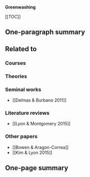 **Greenwashing**

[[_TOC_]]

## One-paragraph summary

## Related to

### Courses

### Theories

### Seminal works
* [[Delmas & Burbano 2011]]

### Literature reviews
* [[Lyon & Montgomery 2015]]

### Other papers
* [[Bowen & Aragon-Correa]]
* [[Kim & Lyon 2015]]

## One-page summary